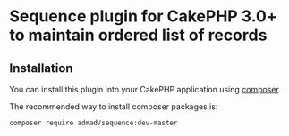 # Sequence plugin for CakePHP 3.0+ to maintain ordered list of records

## Installation

You can install this plugin into your CakePHP application using [composer](http://getcomposer.org).

The recommended way to install composer packages is:

```
composer require admad/sequence:dev-master
```
